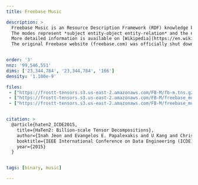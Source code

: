 ```yaml
---
title: Freebase Music

description: >
  Freebase Music is an Resource Description Framework (RDF) knowledge base dataset consisting of data harvested from different online sources.
  The modes represent *subject entity-object entity-relation* and the non-zero values are binary, indicating the presence of relationship between the subject and object entities.
  More detailed information is available on [Wikipedia](https://en.wikipedia.org/wiki/Freebase_(database)) and at [HaTen](https://datalab.snu.ac.kr/haten2/).
  The original Freebase website (freebase.com) was officially shut down on May 2nd, 2016.


order: '3'
nnz: '99,546,551'
dims: ['23,344,784', '23,344,784', '166']
density: '1.100e-9'

files:
 - ["https://frostt-tensors.s3.us-east-2.amazonaws.com/FB-M/fb-m.tns.gz", Freebase Music tensor]
 - ["https://frostt-tensors.s3.us-east-2.amazonaws.com/FB-M/freebase_music_entity.dic.gz", Entity dictionary]
 - ["https://frostt-tensors.s3.us-east-2.amazonaws.com/FB-M/freebase_music_relation.dic.gz", Relation dictionary]


citation: >
  @article{haten2_ICDE2015,
    title={HaTen2: Billion-scale Tensor Decompositions},
    author={Inah Jeon and Evangelos E. Papalexakis and U Kang and Christos Faloutsos},
    booktitle={IEEE International Conference on Data Engineering (ICDE)},
    year={2015}
  }


tags: [binary, music]

---
```

